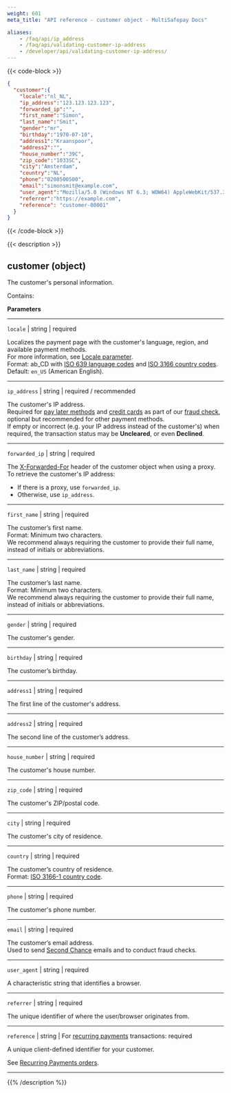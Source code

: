 ```yaml
---
weight: 601
meta_title: "API reference - customer object - MultiSafepay Docs"

aliases:
    - /faq/api/ip_address
    - /faq/api/validating-customer-ip-address
    - /developer/api/validating-customer-ip-address/
---
```

{{< code-block >}}
```json 
{
  "customer":{
    "locale":"nl_NL",
    "ip_address":"123.123.123.123",
    "forwarded_ip":"",
    "first_name":"Simon",
    "last_name":"Smit",
    "gender":"mr",
    "birthday":"1970-07-10",
    "address1":"Kraanspoor",
    "address2":"",
    "house_number":"39C",
    "zip_code":"1033SC",
    "city":"Amsterdam",
    "country":"NL",
    "phone":"0208500500",
    "email":"simonsmit@example.com",
    "user_agent":"Mozilla/5.0 (Windows NT 6.3; WOW64) AppleWebKit/537.36 (KHTML, like Gecko) Chrome/38.0.2125.111 Safari/537.36",
    "referrer":"https://example.com",
    "reference": "customer-00001"
  }
}
```

{{< /code-block >}}

{{< description >}}
## customer (object)

The customer's personal information.   

Contains:  

**Parameters**

----------------
`locale` | string | required

Localizes the payment page with the customer's language, region, and available payment methods.   
For more information, see [Locale parameter](/developer/locale/).  
Format: ab_CD with [ISO 639 language codes](https://www.iso.org/iso-639-language-codes.html) and [ISO 3166 country codes](https://www.iso.org/iso-3166-country-codes.html).   
Default: `en_US` (American English). 

----------------
`ip_address` | string | required / recommended 

The customer's IP address.  
Required for [pay later methods](/payment-methods/pay-later/) and [credit cards](/payment-methods/credit-debit-cards/) as part of our [fraud check](/glossaries/credit-cards/#uncleared-transactions), optional but recommended for other payment methods.  
If empty or incorrect (e.g. your IP address instead of the customer's) when required, the transaction status may be **Uncleared**, or even **Declined**.       

----------------
`forwarded_ip` | string | required

The [X-Forwarded-For](https://developer.mozilla.org/en-US/docs/Web/HTTP/Headers/X-Forwarded-For) header of the customer object when using a proxy.  
To retrieve the customer's IP address:

- If there is a proxy, use `forwarded_ip`.
- Otherwise, use `ip_address`.                        

----------------
`first_name` | string | required

The customer’s first name.  
Format: Minimum two characters.  
We recommend always requiring the customer to provide their full name, instead of initials or abbreviations. 

----------------
`last_name` | string | required

The customer’s last name.  
Format: Minimum two characters.  
We recommend always requiring the customer to provide their full name, instead of initials or abbreviations.

----------------
`gender` | string | required

The customer's gender.   

----------------
`birthday` | string | required

The customer’s birthday.

----------------
`address1` | string | required

The first line of the customer's address. 

----------------
`address2` | string | required

The second line of the customer’s address. 

----------------
`house_number` | string | required

The customer's house number.   

----------------
`zip_code` | string | required

The customer's ZIP/postal code.                                                 

----------------
`city` | string | required

The customer's city of residence.                                           

----------------
`country` | string | required

The customer’s country of residence.   
Format: [ISO 3166-1 country code](https://www.iso.org/iso-3166-country-codes.html).

----------------
`phone` | string | required

The customer's phone number. 

----------------
`email` | string | required

The customer’s email address.   
Used to send [Second Chance](/features/second-chance/) emails and to conduct fraud checks.

----------------
`user_agent` | string | required

A characteristic string that identifies a browser.

----------------
`referrer` | string | required

The unique identifier of where the user/browser originates from.

----------------
`reference` | string | For [recurring payments](/features/recurring-payments/) transactions: required

A unique client-defined identifier for your customer.

See [Recurring Payments orders](/api/#recurring-payments-orders).

----------------

{{% /description %}}
